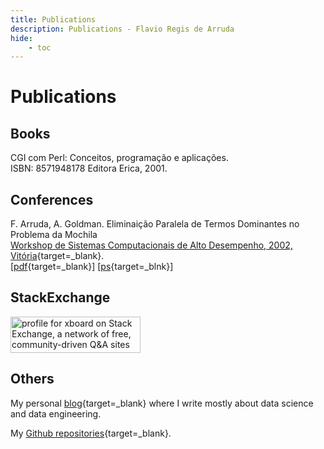 ```yaml
---
title: Publications
description: Publications - Flavio Regis de Arruda
hide: 
    - toc
---
```

# Publications

## Books

CGI com Perl: Conceitos, programação e aplicações.<br/>
ISBN: 8571948178    Editora Erica, 2001.

## Conferences
F. Arruda, A. Goldman. Eliminaição Paralela de Termos Dominantes no Problema da Mochila<br/>
    [Workshop de Sistemas Computacionais de Alto Desempenho, 2002, Vitória](http://www.cpad.pucrs.br/wscad2002/){target=_blank}.<br/>
    [[pdf](https://www.ime.usp.br/~regis/Publications/wscad2002.pdf){target=_blank}] [[ps](https://www.ime.usp.br/~regis/Publications/wscad2002.ps){target=_blnk}]

## StackExchange

<p align="left">
  <a href="https://stackexchange.com/users/223744"><img src="https://stackexchange.com/users/flair/223744.png?theme=dark" width="208" height="58" alt="profile for xboard on Stack Exchange, a network of free, community-driven Q&amp;A sites" title="profile for xboard on Stack Exchange, a network of free, community-driven Q&amp;A sites"></a>
</p>

## Others

My personal [blog](https://xboard.dev){target=_blank}   where I write mostly about data science and data engineering.

My [Github repositories](https://github.com/xboard){target=_blank}.
